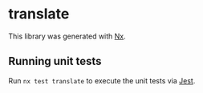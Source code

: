 # translate

This library was generated with [Nx](https://nx.dev).

## Running unit tests

Run `nx test translate` to execute the unit tests via [Jest](https://jestjs.io).
